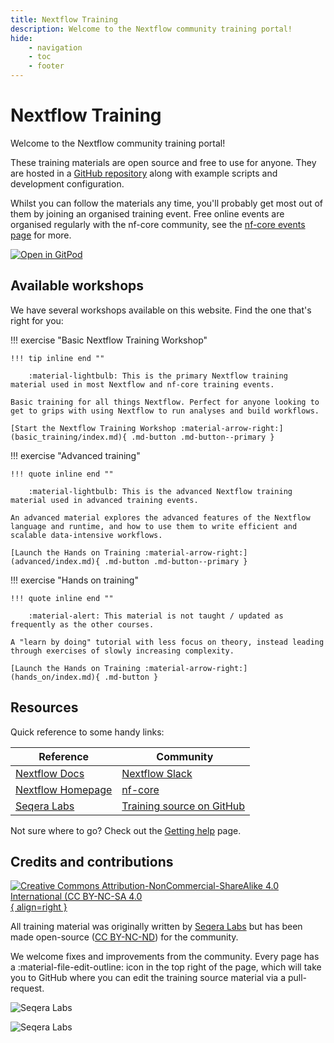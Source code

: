 ```yaml
---
title: Nextflow Training
description: Welcome to the Nextflow community training portal!
hide:
    - navigation
    - toc
    - footer
---
```


# Nextflow Training

Welcome to the Nextflow community training portal!

These training materials are open source and free to use for anyone.
They are hosted in a [GitHub repository](https://github.com/nextflow-io/training) along with example scripts and development configuration.

Whilst you can follow the materials any time, you'll probably get most out of them by joining an organised training event.
Free online events are organised regularly with the nf-core community, see the [nf-core events page](https://nf-co.re/events) for more.

[![Open in GitPod](https://img.shields.io/badge/Gitpod-%20Open%20in%20Gitpod-908a85?logo=gitpod)](https://gitpod.io/#https://github.com/nextflow-io/training)

## Available workshops

We have several workshops available on this website.
Find the one that's right for you:

!!! exercise "Basic Nextflow Training Workshop"

    !!! tip inline end ""

        :material-lightbulb: This is the primary Nextflow training material used in most Nextflow and nf-core training events.

    Basic training for all things Nextflow. Perfect for anyone looking to get to grips with using Nextflow to run analyses and build workflows.

    [Start the Nextflow Training Workshop :material-arrow-right:](basic_training/index.md){ .md-button .md-button--primary }

!!! exercise "Advanced training"

    !!! quote inline end ""

        :material-lightbulb: This is the advanced Nextflow training material used in advanced training events.

    An advanced material explores the advanced features of the Nextflow language and runtime, and how to use them to write efficient and scalable data-intensive workflows.

    [Launch the Hands on Training :material-arrow-right:](advanced/index.md){ .md-button .md-button--primary }

!!! exercise "Hands on training"

    !!! quote inline end ""

        :material-alert: This material is not taught / updated as frequently as the other courses.

    A "learn by doing" tutorial with less focus on theory, instead leading through exercises of slowly increasing complexity.

    [Launch the Hands on Training :material-arrow-right:](hands_on/index.md){ .md-button }

## Resources

Quick reference to some handy links:

| Reference                                                   |  Community                                                           |
| ----------------------------------------------------------- | -------------------------------------------------------------------- |
| [Nextflow Docs](https://nextflow.io/docs/latest/index.html) | [Nextflow Slack](https://www.nextflow.io/slack-invite.html)          |
| [Nextflow Homepage](https://nextflow.io/)                   | [nf-core](https://nf-co.re/)                                         |
| [Seqera Labs](https://seqera.io/)                           | [Training source on GitHub](https://github.com/nextflow-io/training) |

Not sure where to go? Check out the [Getting help](help.md) page.

## Credits and contributions

[![Creative Commons Attribution-NonCommercial-ShareAlike 4.0 International (CC BY-NC-SA 4.0](assets/img/cc_by-nc-nd.svg){ align=right }](https://creativecommons.org/licenses/by-nc-nd/4.0/)

All training material was originally written by [Seqera Labs](https://seqera.io) but has been made open-source ([CC BY-NC-ND](https://creativecommons.org/licenses/by-nc-nd/4.0/)) for the community.

We welcome fixes and improvements from the community.
Every page has a :material-file-edit-outline: icon in the top right of the page, which will take you to GitHub where you can edit the training source material via a pull-request.

<div markdown class="homepage_logos">

![Seqera Labs](assets/img/seqera_logo.svg#only-light)

![Seqera Labs](assets/img/seqera_logo_dark.svg#only-dark)

</div>
